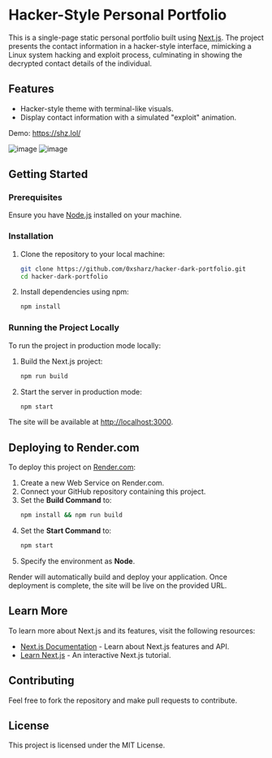 # Hacker-Style Personal Portfolio

This is a single-page static personal portfolio built using [Next.js](https://nextjs.org). The project presents the contact information in a hacker-style interface, mimicking a Linux system hacking and exploit process, culminating in showing the decrypted contact details of the individual.

## Features
- Hacker-style theme with terminal-like visuals.
- Display contact information with a simulated "exploit" animation.

Demo: https://shz.lol/

![image](https://github.com/user-attachments/assets/5b0dca7e-2224-4afd-9aa9-4b77e0603682)
![image](https://github.com/user-attachments/assets/18acb14a-8a91-49e6-9446-75fb2faabba7)

## Getting Started

### Prerequisites
Ensure you have [Node.js](https://nodejs.org) installed on your machine.

### Installation

1. Clone the repository to your local machine:
   ```bash
   git clone https://github.com/0xsharz/hacker-dark-portfolio.git
   cd hacker-dark-portfolio
   ```

2. Install dependencies using npm:
   ```bash
   npm install
   ```

### Running the Project Locally
To run the project in production mode locally:

1. Build the Next.js project:
   ```bash
   npm run build
   ```

2. Start the server in production mode:
   ```bash
   npm start
   ```

The site will be available at [http://localhost:3000](http://localhost:3000).

## Deploying to Render.com

To deploy this project on [Render.com](https://render.com):

1. Create a new Web Service on Render.com.
2. Connect your GitHub repository containing this project.
3. Set the **Build Command** to:
   ```bash
   npm install && npm run build
   ```
4. Set the **Start Command** to:
   ```bash
   npm start
   ```
5. Specify the environment as **Node**.

Render will automatically build and deploy your application. Once deployment is complete, the site will be live on the provided URL.

## Learn More
To learn more about Next.js and its features, visit the following resources:

- [Next.js Documentation](https://nextjs.org/docs) - Learn about Next.js features and API.
- [Learn Next.js](https://nextjs.org/learn) - An interactive Next.js tutorial.

## Contributing
Feel free to fork the repository and make pull requests to contribute.

## License
This project is licensed under the MIT License.

